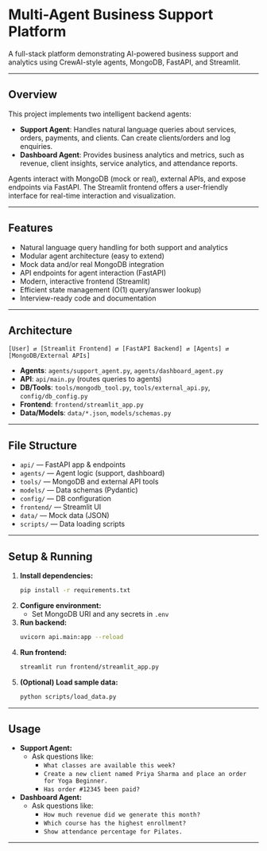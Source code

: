# Multi-Agent Business Support Platform

A full-stack platform demonstrating AI-powered business support and analytics using CrewAI-style agents, MongoDB, FastAPI, and Streamlit.

---

## Overview
This project implements two intelligent backend agents:
- **Support Agent**: Handles natural language queries about services, orders, payments, and clients. Can create clients/orders and log enquiries.
- **Dashboard Agent**: Provides business analytics and metrics, such as revenue, client insights, service analytics, and attendance reports.

Agents interact with MongoDB (mock or real), external APIs, and expose endpoints via FastAPI. The Streamlit frontend offers a user-friendly interface for real-time interaction and visualization.

---

## Features
- Natural language query handling for both support and analytics
- Modular agent architecture (easy to extend)
- Mock data and/or real MongoDB integration
- API endpoints for agent interaction (FastAPI)
- Modern, interactive frontend (Streamlit)
- Efficient state management (O(1) query/answer lookup)
- Interview-ready code and documentation

---

## Architecture
```
[User] ⇄ [Streamlit Frontend] ⇄ [FastAPI Backend] ⇄ [Agents] ⇄ [MongoDB/External APIs]
```
- **Agents**: `agents/support_agent.py`, `agents/dashboard_agent.py`
- **API**: `api/main.py` (routes queries to agents)
- **DB/Tools**: `tools/mongodb_tool.py`, `tools/external_api.py`, `config/db_config.py`
- **Frontend**: `frontend/streamlit_app.py`
- **Data/Models**: `data/*.json`, `models/schemas.py`

---

## File Structure
- `api/` — FastAPI app & endpoints
- `agents/` — Agent logic (support, dashboard)
- `tools/` — MongoDB and external API tools
- `models/` — Data schemas (Pydantic)
- `config/` — DB configuration
- `frontend/` — Streamlit UI
- `data/` — Mock data (JSON)
- `scripts/` — Data loading scripts

---

## Setup & Running
1. **Install dependencies:**
   ```bash
   pip install -r requirements.txt
   ```
2. **Configure environment:**
   - Set MongoDB URI and any secrets in `.env`
3. **Run backend:**
   ```bash
   uvicorn api.main:app --reload
   ```
4. **Run frontend:**
   ```bash
   streamlit run frontend/streamlit_app.py
   ```
5. **(Optional) Load sample data:**
   ```bash
   python scripts/load_data.py
   ```

---

## Usage
- **Support Agent:**
  - Ask questions like:
    - `What classes are available this week?`
    - `Create a new client named Priya Sharma and place an order for Yoga Beginner.`
    - `Has order #12345 been paid?`
- **Dashboard Agent:**
  - Ask questions like:
    - `How much revenue did we generate this month?`
    - `Which course has the highest enrollment?`
    - `Show attendance percentage for Pilates.`

---
